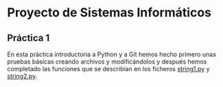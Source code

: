 # Proyecto de Sistemas Informáticos

## Práctica 1

En esta práctica introductoria a Python y a Git hemos hecho primero unas pruebas básicas creando archivos y modificándolos y después hemos completado las funciones que se describían en los ficheros [string1.py](string1.py) y [string2.py](string2.py).
